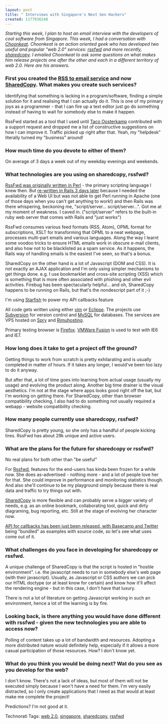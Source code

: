 ```yaml
--- 
layout: post
title: " Interviews with Singapore's Next Gen Hackers"
created: 1177936248
---
```

<em>Starting this week, I plan to host an email interview with the developers of cool software from Singapore. This week, I had a conversation with <a href="http://blog.yanime.org/">Choonkeat</a>.  Choonkeat is an action oriented geek who has developed two useful and popular "web 2.0" services: <a href="http://rssfwd.com">rssfwd</a> and more recently, <a href="http://sharedcopy.com">sharedcopy</a>. I emailed Choonkeat to ask some questions on what makes him release projects one after the other and each in a different territory of web 2.0. Here are his answers.</em>

<h3>First you created the <a href="http://rssfwd.com">RSS to email service</a> and now <a href="http://sharedcopy.com">SharedCopy</a>. What makes you create such services? </h3>

Identifying that something is lacking in a program/software, finding a simple solution for it and realising that I can actually do it. This is one of my primary joys as a programmer - that I can fire up a text editor just go do something instead of having to wait for somebody else to make it happen. 

RssFwd started as a tool that I used until <a href="http://www.meereffect.nl/">Taco Oosterkamp</a> contributed with a support request and dropped me a list of constructive suggestions on how I can improve it. Traffic picked up right after that. Yeah, my "helpdesk" literally turned my "business" around!

<h3>How much time do you devote to either of them?</h3>

On average of 3 days a week out of my weekday evenings and weekends. 

<h3>What technologies are you using on sharedcopy, rssfwd? </h3>

<a href="http://blog.yanime.org/articles/2004/11/11/rssfwd-v0-1a">RssFwd was originally written in Perl</a> - the primary scripting language I knew then.  But <a href="http://blog.yanime.org/articles/2004/11/14/rssfwd-v0-2">re-written in Rails 3 days later</a> because I needed the availability of a Web UI but was not able to get Perl running in Apache (one of those days when you can't get anything to work!) and then Rails was there whispering, beckoning me, "script/server... script/server...". Got me at my moment of weakness. I caved in. ("script/server" refers to the built-in ruby web server that comes with Rails and "just works") 

RssFwd consumes various feed formats (RSS, Atom), OPML format for subscriptions, XSLT for transforming that OPML to a neat webpage, processes multi-part emails and various languages. Along the way I learnt some voodoo tricks to ensure HTML emails work in obscure e-mail clients, and also how not to be blacklisted as a spam service. As it happens, the Rails way of handling emails is the easiest I've seen, so that's a bonus. 

SharedCopy on the other hand is a lot of Javascript (DOM and CSS). It is not exactly an AJAX application and I'm only using simpler mechanisms to get things done. e.g. I use bookmarklet and cross-site scripting (XSS) which is something that is more often associated with phishing and other evil activities. Firebug has been spectacularly helpful... and oh, SharedCopy happens to be running on Rails, but that's the nondescript part of it ;-) 

I'm using <a href="http://tech.rufy.com/2006/08/mapreduce-for-ruby-ridiculously-easy.html ">Starfish</a> to power my API callbacks feature

All code gets written using either <a href="http://www.vim.org/">vim</a> or <a href="http://www.eclipse.org/">Eclipse</a>. The projects use <a href="http://subversion.tigris.org/">Subversion</a> for version control and <a href="http://www.mysql.com/">MySQL</a> for databases. The services are VPS hosted on <a href="http://www.spry.com/">Spry</a> and <a href="http://rimuhosting.com/">Rimuhosting</a>.

Primary testing browser is <a href="http://getfirefox.com">Firefox</a>. <a href="http://www.vmware.com/mac">VMWare Fusion</a> is used to test with IE6 and IE7. 

<h3>How long does it take to get a project off the ground?</h3>

Getting things to work from scratch is pretty exhilarating and is usually completed in matter of hours. If it takes any longer, I would've been too lazy to do it anyway. 

But after that, a lot of time goes into learning from actual usage (usually my usage) and evolving the product along. Another big time drainer is the visual aesthetics. I'm not at the stage where apps looks good right off the bat, but I'm working on getting there. For SharedCopy, other than browser compatibility checking, I also had to do something not usually required a webapp - website compatibility checking. 

<h3>How many people currently use sharedcopy, rssfwd?</h3>

SharedCopy is pretty young, so she only has a handful of people kicking tires. RssFwd has about 29k unique and active users. 

<h3>What are the plans for the future for sharedcopy or rssfwd?</h3>

No real plans for both other than "be useful"

For <a href="http://rssfwd.com">Rssfwd</a>, features for the end-users has kinda been frozen for a while now. She does as-advertised - nothing more - and a lot of people love her for that. She could improve in performance and monitoring statistics though. And also she'll continue to be my playground simply because there is real data and traffic to try things out with. 

<a href="http://sharedcopy.com">SharedCopy</a> is more flexible and can probably serve a bigger variety of needs, e.g. as an online bookmark, collaborating tool, quick and dirty diagraming, bug reporting, etc. Still at the stage of evolving her character now. 

<a href="http://sharedcopy.com/public/api">API for callbacks has been just been released, with Basecamp and Twitter</a> being "bundled" as examples with source code, so let's see what uses come out of it. 

<h3>What challenges do you face in developing for sharedcopy or rssfwd.</h3>

A unique challenge of SharedCopy is that the script is hosted in "hostile environment". i.e. the javascript needs to run in somebody else's web page (with their javascript). Usually, as Javascript or CSS authors we can pick our HTML doctype (or at least know for certain) and know how it'll affect the rendering engine - but in this case, I don't have that luxury. 

There is not a lot of literature on getting Javascript working in such an environment, hence a lot of the learning is by fire.

<h3>Looking back, is there anything you would have done different with rssfwd - given the new technologies you are able to access now? </h3>

Polling of content takes up a lot of bandwidth and resources. Adopting a more distributed nature would definitely help, especially if it allows a more casual participation of those resources. How? I don't know yet. 

<h3>What do you think you would be doing next? Wat do you see as you develop for the web?</h3>

I don't know. There's not a lack of ideas, but most of them will not be executed simply because I won't have a need for them. I'm very easily distracted, so I only create applications that I need  as that would at least make me complete the project!

Predictions? I'm not good at it.


Technorati Tags: <a class="performancingtags" href="http://technorati.com/tag/web 2.0" rel="tag">web 2.0</a>, <a class="performancingtags" href="http://technorati.com/tag/singapore" rel="tag">singapore</a>, <a class="performancingtags" href="http://technorati.com/tag/sharedcopy" rel="tag">sharedcopy</a>, <a class="performancingtags" href="http://technorati.com/tag/rssfwd" rel="tag">rssfwd</a>
